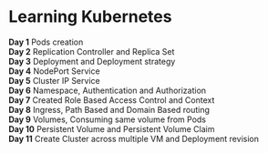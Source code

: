 # Learning Kubernetes
**Day 1** Pods creation
<br>
**Day 2** Replication Controller and Replica Set
<br>
**Day 3** Deployment and Deployment strategy
<br>
**Day 4** NodePort Service
<br>
**Day 5** Cluster IP Service
<br>
**Day 6** Namespace, Authentication and Authorization
<br>
**Day 7** Created Role Based Access Control and Context
<br>
**Day 8** Ingress, Path Based and Domain Based routing
<br>
**Day 9** Volumes, Consuming same volume from Pods
<br>
**Day 10** Persistent Volume and Persistent Volume Claim
<br>
**Day 11** Create Cluster across multiple VM and Deployment revision
